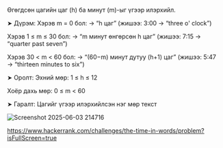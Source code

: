 Өгөгдсөн цагийн цаг (h) ба минут (m)-ыг үгээр илэрхийл.

➤ Дүрэм:
Хэрэв m = 0 бол: → “h цаг” (жишээ: 3:00 → “three o' clock”)

Хэрэв 1 ≤ m ≤ 30 бол: → “m минут өнгөрсөн h цаг”
(жишээ: 7:15 → “quarter past seven”)

Хэрэв 30 < m < 60 бол: → “(60−m) минут дутуу (h+1) цаг”
(жишээ: 5:47 → “thirteen minutes to six”)

➤ Оролт:
Эхний мөр: 1 ≤ h ≤ 12

Хоёр дахь мөр: 0 ≤ m < 60

➤ Гаралт:
Цагийг үгээр илэрхийлсэн нэг мөр текст



![Screenshot 2025-06-03 214716](https://github.com/user-attachments/assets/85919db8-cad3-405d-9347-a8b25e1f4edd)

https://www.hackerrank.com/challenges/the-time-in-words/problem?isFullScreen=true
